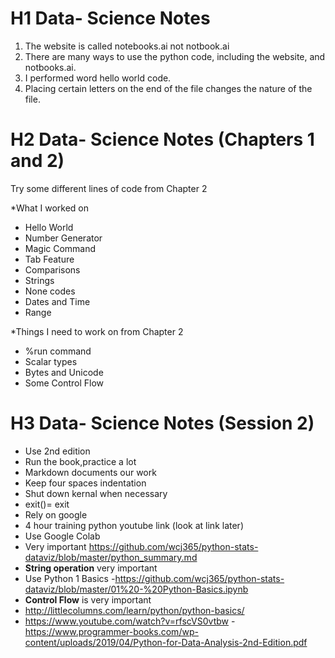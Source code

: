 # H1 Data- Science Notes
1. The website is called notebooks.ai not notbook.ai
2. There are many ways to use the python code, including the website, and notbooks.ai. 
3. I performed word hello world code.
4. Placing certain letters on the end of the file changes the nature of the file. 

# H2 Data- Science Notes (Chapters 1 and 2)
Try some different lines of code from Chapter 2

*What I worked on

- Hello World 
- Number Generator 
- Magic Command
- Tab Feature
- Comparisons 
- Strings
- None codes 
- Dates and Time
- Range 

*Things I need to work on from Chapter 2 

- %run command
- Scalar types
- Bytes and Unicode 
- Some Control Flow 

# H3 Data- Science Notes (Session 2)

- Use 2nd edition 
- Run the book,practice a lot
- Markdown documents our work
- Keep four spaces indentation 
- Shut down kernal when necessary 
- exit()= exit
- Rely on google 
- 4 hour training python youtube link (look at link later)
- Use Google Colab 
- Very important https://github.com/wcj365/python-stats-dataviz/blob/master/python_summary.md
- **String operation** very important 
- Use Python 1 Basics
-https://github.com/wcj365/python-stats-dataviz/blob/master/01%20-%20Python-Basics.ipynb
- **Control Flow** is very important
- http://littlecolumns.com/learn/python/python-basics/
- https://www.youtube.com/watch?v=rfscVS0vtbw
-https://www.programmer-books.com/wp-content/uploads/2019/04/Python-for-Data-Analysis-2nd-Edition.pdf




